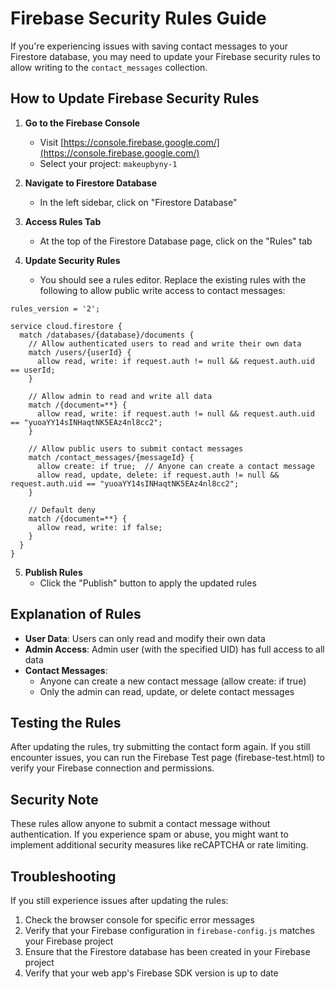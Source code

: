# Firebase Security Rules Guide

If you're experiencing issues with saving contact messages to your Firestore database, you may need to update your Firebase security rules to allow writing to the `contact_messages` collection.

## How to Update Firebase Security Rules

1. **Go to the Firebase Console**
   - Visit [https://console.firebase.google.com/](https://console.firebase.google.com/)
   - Select your project: `makeupbyny-1`

2. **Navigate to Firestore Database**
   - In the left sidebar, click on "Firestore Database"

3. **Access Rules Tab**
   - At the top of the Firestore Database page, click on the "Rules" tab

4. **Update Security Rules**
   - You should see a rules editor. Replace the existing rules with the following to allow public write access to contact messages:

```
rules_version = '2';

service cloud.firestore {
  match /databases/{database}/documents {
    // Allow authenticated users to read and write their own data
    match /users/{userId} {
      allow read, write: if request.auth != null && request.auth.uid == userId;
    }
    
    // Allow admin to read and write all data
    match /{document=**} {
      allow read, write: if request.auth != null && request.auth.uid == "yuoaYY14sINHaqtNK5EAz4nl8cc2";
    }
    
    // Allow public users to submit contact messages
    match /contact_messages/{messageId} {
      allow create: if true;  // Anyone can create a contact message
      allow read, update, delete: if request.auth != null && request.auth.uid == "yuoaYY14sINHaqtNK5EAz4nl8cc2";
    }
    
    // Default deny
    match /{document=**} {
      allow read, write: if false;
    }
  }
}
```

5. **Publish Rules**
   - Click the "Publish" button to apply the updated rules

## Explanation of Rules

- **User Data**: Users can only read and modify their own data
- **Admin Access**: Admin user (with the specified UID) has full access to all data
- **Contact Messages**: 
  - Anyone can create a new contact message (allow create: if true)
  - Only the admin can read, update, or delete contact messages

## Testing the Rules

After updating the rules, try submitting the contact form again. If you still encounter issues, you can run the Firebase Test page (firebase-test.html) to verify your Firebase connection and permissions.

## Security Note

These rules allow anyone to submit a contact message without authentication. If you experience spam or abuse, you might want to implement additional security measures like reCAPTCHA or rate limiting.

## Troubleshooting

If you still experience issues after updating the rules:

1. Check the browser console for specific error messages
2. Verify that your Firebase configuration in `firebase-config.js` matches your Firebase project
3. Ensure that the Firestore database has been created in your Firebase project
4. Verify that your web app's Firebase SDK version is up to date 